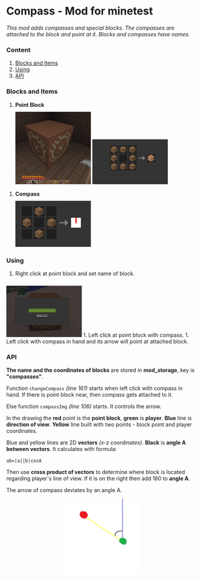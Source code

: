 # Compass - Mod for minetest

*This mod adds compasses and special blocks. The compasses are attached to the block and point at it. Blocks and compasses have names.*

### Content
1. [Blocks and Items](#blocks-and-items)
1. [Using](#using)
1. [API](#api)

### Blocks and Items

1. **Point Block**<div style="margin-top:10px">
    <img src="imgs/home_block.png" alt="Home Block" style="width:200px;"/>
    <img src="imgs/home_block_craft.png" alt="Craft" style="width:200px;"/>
</div>


1. **Compass**<div style="margin-top:10px">
    <img src="imgs/compass_craft.png" alt="Compass" style="width:200px;"/>
</div>

### Using

1. Right click at point block and set name of block.
<img src="imgs/name.png" alt="Set name" style="width:200px; margin-top:10px"/>
1. Left click at point block with compass.
1. Left click with compass in hand and its arrow will point at attached block.

### API

**The name and the coordinates of blocks** are stored in **mod_storage**, key is **"compasses"**. 

Function ```changeCompass``` *(line 161)* starts when left click with compass in hand. If there is point block near, then compass gets attached to it.

Else function ```compassImg``` *(line 106)* starts. It controls the arrow.

In the drawing the **red** point is the **point block**, **green** is **player**. **Blue** line is **direction of view**. **Yellow** line built with two points - block point and player coordinates.

Blue and yellow lines are 2D **vectors** *(x-z coordinates)*. **Black** is **angle A between vectors**. It calculates with formula:
```
ab=|a||b|cosA
```
Then use **cross product of vectors** to determine where block is located regarding player`s line of view. If it is on the right then add 180 to **angle A**.

The arrow of compass deviates by an angle A.
<div style="text-align:center;">
    <img src="imgs/diagram.png" alt="Diagram" style="width:200px;"/>
</div>
